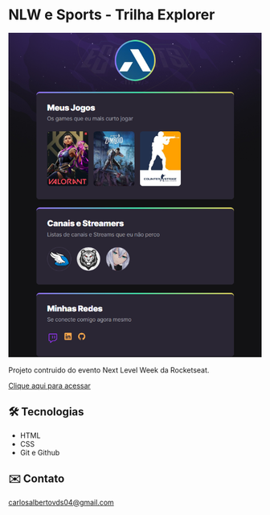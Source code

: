 # NLW e Sports - Trilha Explorer

![preview](./.github/preview.png)

Projeto contruido do evento Next Level Week da Rocketseat.

[Clique aqui para acessar](https://carlosavds.github.io/NLW-eSports-explorer/) 

## 🛠️ Tecnologias

- HTML
- CSS
- Git e Github

## ✉️ Contato

carlosalbertovds04@gmail.com